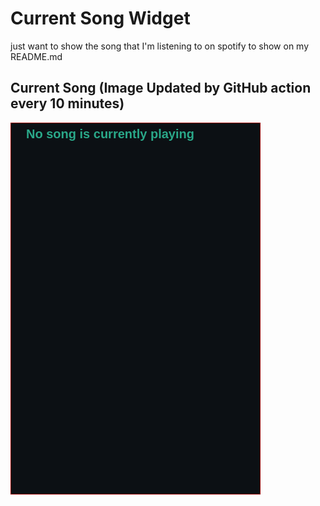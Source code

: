 # Current Song Widget
just want to show the song that I'm listening to on spotify to show on my README.md

## Current Song (Image Updated by GitHub action every 10 minutes)
![](songs-pictures/image620.png)

